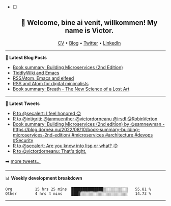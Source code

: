   - [ ] <h2 align="center">👋 Welcome, bine ai venit, willkommen! My name is Victor. </h2>
                    <p align="center">
                    <a href="https://dornea.nu/cv">CV</a> •
                    <a href="https://blog.dornea.nu">Blog</a> •
                    <a href="https://twitter.com/victordorneanu">Twitter</a> •
                    <a href="https://www.linkedin.com/in/victor-dorneanu/">LinkedIn</a> 
                    </p>

  <!--
  **dorneanu/dorneanu** is a ✨ _special_ ✨ repository because its `README.md` (this file) appears on your GitHub profile.

  Here are some ideas to get you started:

  - 🔭 I’m currently working on ...
  - 🌱 I’m currently learning ...
  - 👯 I’m looking to collaborate on ...
  - 🤔 I’m looking for help with ...
  - 💬 Ask me about ...
  - 📫 How to reach me: ...
  - 😄 Pronouns: ...
  - ⚡ Fun fact: ...
  -->

  ---

  **📝 Latest Blog Posts**

  <!-- BLOG-POST-LIST:START -->
- [Book summary: Building Microservices &lpar;2nd Edition&rpar;](https://blog.dornea.nu/2022/08/10/book-summary-building-microservices-2nd-edition/)
- [TiddlyWiki and Emacs](https://blog.dornea.nu/2022/07/12/tiddlywiki-and-emacs/)
- [RSS/Atom, Emacs and elfeed](https://blog.dornea.nu/2022/06/29/rss/atom-emacs-and-elfeed/)
- [RSS and Atom for digital minimalists](https://blog.dornea.nu/2022/06/13/rss-and-atom-for-digital-minimalists/)
- [Book summary: Breath - The New Science of a Lost Art](https://blog.dornea.nu/2022/05/30/book-summary-breath-the-new-science-of-a-lost-art/)
<!-- BLOG-POST-LIST:END -->

  ---

  **📱 Latest Tweets**

  <!-- TWITTER:START -->
- [R to @secalert: I feel honored 😊](https://nitter.net/victordorneanu/status/1558412711205261313#m)
- [R to @intigriti: @janmuenther @victordorneanu @irsdl @RobinVerton](https://nitter.net/secalert/status/1558356634912579584#m)
- [Book summary: Building Microservices &lpar;2nd edition&rpar; by @samnewman - https://blog.dornea.nu/2022/08/10/book-summary-building-microservices-2nd-edition/  #microservices #architecture #devops #Security](https://nitter.net/victordorneanu/status/1557612162125905920#m)
- [R to @secalert: Are you know into lisp or what? :D](https://nitter.net/victordorneanu/status/1556949850117312514#m)
- [R to @victordorneanu: That&#39;s tight.](https://nitter.net/secalert/status/1556920411882983424#m)
<!-- TWITTER:END -->

  ➡️ [more tweets...](https://twitter.com/victordorneanu)

  ---

  📊 **Weekly development breakdown**

  <!--START_SECTION:waka-->

```text
Org          15 hrs 25 mins  ██████████████░░░░░░░░░░░   55.81 %
Other        4 hrs 4 mins    ███▓░░░░░░░░░░░░░░░░░░░░░   14.73 %
```

<!--END_SECTION:waka-->

  ---
